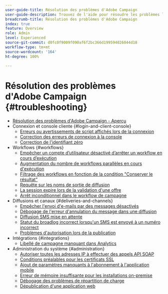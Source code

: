 ```yaml
---
user-guide-title: Résolution des problèmes d'Adobe Campaign
user-guide-description: Trouvez de l'aide pour résoudre les problèmes liés à Adobe Campaign.
breadcrumb-title: Résolution des problèmes d'Adobe Campaign
index: true
feature: Overview
role: Admin
level: Experienced
source-git-commit: d0fc0f9009f090af6f2bc366d199594026044d18
workflow-type: tm+mt
source-wordcount: '164'
ht-degree: 100%

---
```



# Résolution des problèmes d&#39;Adobe Campaign {#troubleshooting}

+ [Résolution des problèmes d&#39;Adobe Campaign - Aperçu](/help/troubleshoot-adobe-campaign/overview.md)
+ Connexion et console cliente {#login-and-client-console}
   + [Erreurs ou avertissements de script affichés lors de la connexion](/help/troubleshoot-adobe-campaign/script-error-during-login-errors.md)
   + [Correction des erreurs de connexion à la console](/help/troubleshoot-adobe-campaign/console-login-errors.md)
   + [Correction de l&#39;identifiant zéro](/help/troubleshoot-adobe-campaign/fixing-zero-id.md)
+ Workflows {#workflows}
   + [Empêcher un compte d’utilisateur désactivé d’arrêter un workflow en cours d’exécution](/help/troubleshoot-adobe-campaign/prevent-disabled-accounts-from-stopping-workflow.md)
   + [Augmentation du nombre de workflows parallèles en cours d&#39;exécution](/help/troubleshoot-adobe-campaign/increase-parallel-workflows.md)
   + [Filtrage des workflows en fonction de la condition &quot;Conserver le résultat&quot;](/help/troubleshoot-adobe-campaign/keep-result-workflow.md)
   + [Requête sur les noms de sortie de diffusion](/help/troubleshoot-adobe-campaign/query-delivery-output-names.md)
   + [La session expire lors de la validation d&#39;une offre](/help/troubleshoot-adobe-campaign/session-expired-approving-offer.md)
   + [Arrêt inconditionnel dans le workflow de campagne](/help/troubleshoot-adobe-campaign/unconditional-stop-workflow.md)
+ Diffusions et canaux {#deliveries-and-channels}
   + [Empêcher l&#39;envoi d&#39;e-mails par des messages désactivés](/help/troubleshoot-adobe-campaign/disabled-messages-sending-emails.md)
   + [Débogage de l&#39;erreur d&#39;annulation du message dans une diffusion](/help/troubleshoot-adobe-campaign/message-cancelled-error.md)
   + [Diffusion SMS mise en attente](/help/troubleshoot-adobe-campaign/resolve-pending-state-sms-delivery.md)
   + [Statut du broadlog incorrect lorsqu&#39;un SMS est envoyé à un numéro incorrect](/help/troubleshoot-adobe-campaign/sms-broad-log.md)
   + [Problèmes d&#39;autorisation lors de la publication](/help/troubleshoot-adobe-campaign/publishing-permissions-issues.md)
+ Intégrations {#integrations}
   + [Libellé de campagne manquant dans Analytics](/help/troubleshoot-adobe-campaign/missing-campaign-label.md)
+ Administration du système {#administration}
   + [Autoriser toutes les adresses IP à effectuer des appels API SOAP](/help/troubleshoot-adobe-campaign/allow-all-ip-address-to-make-soap-calls.md)
   + [Conditions préalables pour les certificats SSL](/help/troubleshoot-adobe-campaign/ssl-pre-requisites.md)
   + [Ajout de paramètres manquants à l&#39;abonnement à l&#39;application mobile](/help/troubleshoot-adobe-campaign/missing-parameters-app-subscription.md)
   + [Erreur de mémoire insuffisante pour les installations on-premise](/help/troubleshoot-adobe-campaign/troubleshooting-memory-issues.md)
   + [Débogage des problèmes de répartition de charge](/help/troubleshoot-adobe-campaign/load-balancer-issues.md)
   + [Dépublication d&#39;une application web](/help/troubleshoot-adobe-campaign/unpublish-web-application.md)